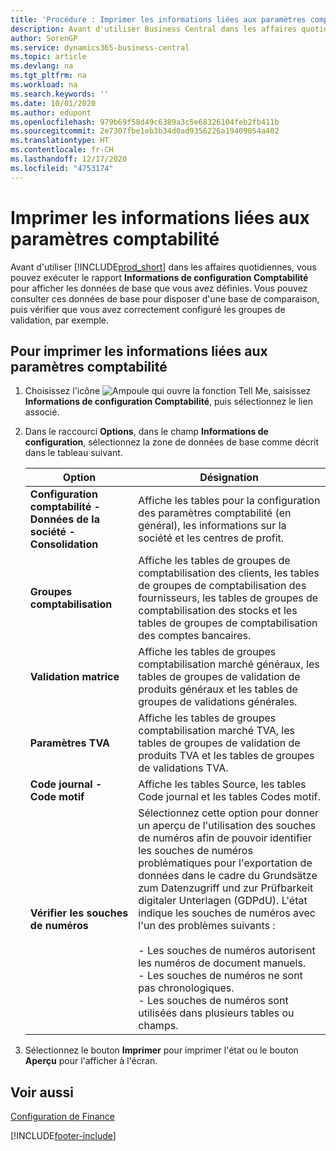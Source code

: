 ```yaml
---
title: 'Procédure : Imprimer les informations liées aux paramètres comptabilité'
description: Avant d'utiliser Business Central dans les affaires quotidiennes, vous pouvez exécuter le rapport Informations de configuration Comptabilité pour afficher les données de base que vous avez définies.
author: SorenGP
ms.service: dynamics365-business-central
ms.topic: article
ms.devlang: na
ms.tgt_pltfrm: na
ms.workload: na
ms.search.keywords: ''
ms.date: 10/01/2020
ms.author: edupont
ms.openlocfilehash: 979b69f58d49c6389a3c5e68326104feb2fb411b
ms.sourcegitcommit: 2e7307fbe1eb3b34d0ad9356226a19409054a402
ms.translationtype: HT
ms.contentlocale: fr-CH
ms.lasthandoff: 12/17/2020
ms.locfileid: "4753174"
---
```

# <a name="print-general-ledger-setup-information"></a>Imprimer les informations liées aux paramètres comptabilité
Avant d'utiliser [!INCLUDE[prod_short](../../includes/prod_short.md)] dans les affaires quotidiennes, vous pouvez exécuter le rapport **Informations de configuration Comptabilité** pour afficher les données de base que vous avez définies. Vous pouvez consulter ces données de base pour disposer d'une base de comparaison, puis vérifier que vous avez correctement configuré les groupes de validation, par exemple.  

## <a name="to-print-general-ledger-setup-information"></a>Pour imprimer les informations liées aux paramètres comptabilité  

1.  Choisissez l'icône ![Ampoule qui ouvre la fonction Tell Me](../../media/ui-search/search_small.png "Dites-moi ce que vous voulez faire"), saisissez **Informations de configuration Comptabilité**, puis sélectionnez le lien associé.  
2.  Dans le raccourci **Options**, dans le champ **Informations de configuration**, sélectionnez la zone de données de base comme décrit dans le tableau suivant.  

    |Option|Désignation|  
    |-------------------------------------|---------------------------------------|  
    |**Configuration comptabilité - Données de la société - Consolidation**|Affiche les tables pour la configuration des paramètres comptabilité (en général), les informations sur la société et les centres de profit.|  
    |**Groupes comptabilisation**|Affiche les tables de groupes de comptabilisation des clients, les tables de groupes de comptabilisation des fournisseurs, les tables de groupes de comptabilisation des stocks et les tables de groupes de comptabilisation des comptes bancaires.|  
    |**Validation matrice**|Affiche les tables de groupes comptabilisation marché généraux, les tables de groupes de validation de produits généraux et les tables de groupes de validations générales.|  
    |**Paramètres TVA**|Affiche les tables de groupes comptabilisation marché TVA, les tables de groupes de validation de produits TVA et les tables de groupes de validations TVA.|  
    |**Code journal - Code motif**|Affiche les tables Source, les tables Code journal et les tables Codes motif.|  
    |**Vérifier les souches de numéros**|Sélectionnez cette option pour donner un aperçu de l'utilisation des souches de numéros afin de pouvoir identifier les souches de numéros problématiques pour l'exportation de données dans le cadre du Grundsätze zum Datenzugriff und zur Prüfbarkeit digitaler Unterlagen (GDPdU). L'état indique les souches de numéros avec l'un des problèmes suivants :<br /><br /> -   Les souches de numéros autorisent les numéros de document manuels.<br />-   Les souches de numéros ne sont pas chronologiques.<br />-   Les souches de numéros sont utilisées dans plusieurs tables ou champs.|  

3.  Sélectionnez le bouton **Imprimer** pour imprimer l'état ou le bouton **Aperçu** pour l'afficher à l'écran.  

## <a name="see-also"></a>Voir aussi  
[Configuration de Finance](../../finance-setup-finance.md)


[!INCLUDE[footer-include](../../includes/footer-banner.md)]